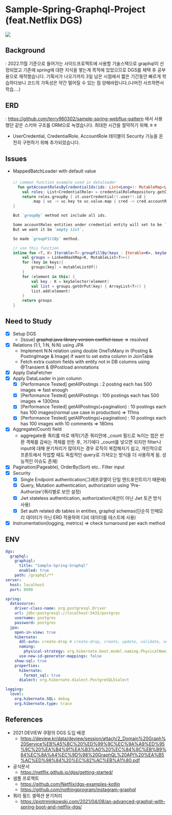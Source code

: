 # Sample-Spring-Graphql-Project (feat.Netflix DGS)

<img src="https://user-images.githubusercontent.com/37768791/200105064-f6463423-7594-474c-a8e5-3852fb1b7fb9.png"/>

## Background

: 2022.11월 기준으로 들어가는 사이드프로젝트에 사용할 기술스택으로 graphql이 선정되었고 기존에 spring에 대한 지식을 쌓는게 목적에 있었으므로 DGS를 체택 후 공부용으로 제작했습니다.
기획서가 나오기까지 3일 남은 시점에서 짧은 기간동안 빠르게 학습하다보니 코드의 가독성은 약간 떨어질 수 있는 점 양해바랍니다.(나머진 사프하면서 학습....)


## ERD
: https://github.com/terry960302/sample-spring-webflux-pattern 에서 사용했던 같은 스키마 구조를 ORM으로 녹였습니다. 최대한 시간을 절약하기 위해.ㅎㅎ
+ UserCredential, CredentialRole, AccountRole 테이블이 Security 기능을 온전히 구현하기 위해 추가되었습니다.

## Issues

- MappedBatchLoader with default value
    #### 
    ```kotlin
    // common function example used in dataloader
      fun getAccountRolesByCredentialIds(ids: List<Long>): MutableMap<Long, List<AccountRole>> {
        val roles: List<CredentialRole> = credentialRoleRepository.getCredentialRolesByCredentialIds(ids)
        return roles.groupBy { it.userCredential!!.user!!.id } 
            .map { uc -> uc.key to uc.value.map { cred -> cred.accountRole!! } }.toMap().toMutableMap()
    }
    ```
    ```markdown
    But `groupBy` method not include all ids. 
  
    Some accountRoles entities under credential entity will set to be `null`.
    But we want it be `empty list`.
  
    So made `groupFillBy` method.
    ```
    ```kotlin
    // use this function
    inline fun <T, K> Iterable<T>.groupFillBy(keys : Iterable<K>, keySelector: (T) -> K): Map<K, List<T>> {
        val groups = LinkedHashMap<K, MutableList<T>>()
        for (key in keys){
            groups[key] = mutableListOf()
        }
        for (element in this) {
            val key : K = keySelector(element)
            val list = groups.getOrPut(key) { ArrayList<T>() }
            list.add(element)
        }
        return groups
    }
    ``` 

## Need to Study

- [x] Setup DGS
    - [Issue] ~~graphql.java library version conflict issue~~ => resolved
- [x] Relations (1:1, 1:N, N:N) using JPA
    - Implement N:N relation using double OneToMany in (Posting & PostingImage & Image) if want to set extra column in JoinTable
    - Fetch extra custom fields with entity not in DB columns using @Transient & @Postload annotations
- [x] Apply DataFetcher
- [x] Apply DataLoader in join column
    - [x] [Performance Tested] getAllPostings : 2 posting each has 500 images => fast enough
    - [x] [Performance Tested] getAllPostings : 100 postings each has 500 images => 1300ms
    - [x] [Performance Tested] getAllPostings(+pagination) : 10 postings each has 100 images(normal use case in production) => 111ms
    - [x] [Performance Tested] getAllPostings(+pagination) : 10 postings each has 100 images with 10 comments => 180ms
- [x] Aggregate(Count) field
  - aggregate용 쿼리를 따로 제작(기존 쿼리안에 _count 필드로 녹이는 법은 반환 객체를 감싸는 객체를 만든 후, 거기에다 _count를 넣으면 되지만 filter나 input에 대해 분기처리가 많아지는 경우 로직이 복잡해지기 쉽고, 개인적으로 프론트에서 작업할 때도 독립적인 query로 가져오는 방식을 더 사용하게 됨. 성능적인 이슈도 존재)
- [x] Pagination(Pageable), OrderBy(Sort) etc.. Filter input
- [x] Security
  - [x] Single Endpoint authentication(그래프큐엘이 단일 엔드포인트이기 때문에)
  - [x] Query, Mutation authentication, authorization using 'Pre-Authorize'(쿼리별로 보안 설정)
  - [x] Jwt stateless authentication, authorization(세션이 아닌 Jwt 토큰 방식 사용)
  - [x] Set auth related db tables in entities, graphql schemas(단순히 인메모리 데이터가 아닌 ERD 적용하여 디비 데이터를 테스트에 사용)
- [x] Instrumentation(logging, metrics) => check turnaround per each method

## ENV
```yml
dgs:
  graphql:
    graphiql:
      title: "Sample-Spring-Graphql"
      enabled: true
    path: /graphql/**
server:
  host: localhost
  port: 8000

spring:
  datasource:
    driver-class-name: org.postgresql.Driver
    url: jdbc:postgresql://localhost:5432/postgres
    username: postgres
    password: postgres
  jpa:
    open-in-view: true
    hibernate:
      ddl-auto: create-drop # create-drop, create, update, validate, none
      naming:
        physical-strategy: org.hibernate.boot.model.naming.PhysicalNamingStrategyStandardImpl
      use-new-id-generator-mappings: false
    show-sql: true
    properties:
      hibernate:
        format_sql: true
      dialect: org.hibernate.dialect.PostgreSQLDialect

logging:
  level:
    org.hibernate.SQL: debug
    org.hibernate.type: trace
```

## References

- 2021 DEVIEW 쿠팡의 DGS 도입 배경
  - https://deview.kr/data/deview/session/attach/2_Domain%20Graph%20Service%EB%A5%BC%20%ED%99%9C%EC%9A%A9%ED%95%9C%20%EA%B4%91%EA%B3%A0%20%EC%84%9C%EB%B9%84%EC%8A%A4%EC%9D%98%20GraphQL%20API%20%EA%B5%AC%ED%98%84%20%EC%82%AC%EB%A1%80.pdf
- 공식문서
  - https://netflix.github.io/dgs/getting-started/
- 샘플 프로젝트
    - https://github.com/Netflix/dgs-examples-kotlin
    - https://github.com/nothingprogram/instagram-graphql
- 쿼리 필드 셀렉션 분기처리
  - https://piotrminkowski.com/2021/04/08/an-advanced-graphql-with-spring-boot-and-netflix-dgs/